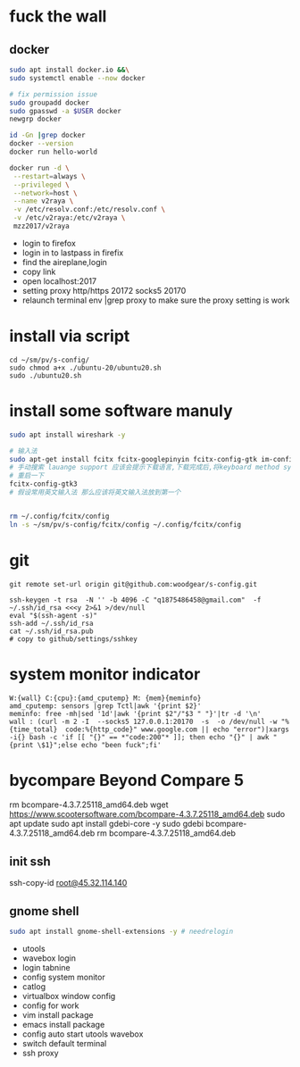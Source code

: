 # fuck the wall
## docker
```bash
sudo apt install docker.io &&\
sudo systemctl enable --now docker

# fix permission issue
sudo groupadd docker
sudo gpasswd -a $USER docker
newgrp docker

id -Gn |grep docker
docker --version
docker run hello-world 

docker run -d \
 --restart=always \
 --privileged \
 --network=host \
 --name v2raya \
 -v /etc/resolv.conf:/etc/resolv.conf \
 -v /etc/v2raya:/etc/v2raya \
 mzz2017/v2raya
```
* login to firefox
* login in to lastpass in firefix
* find the aireplane,login
* copy link
* open localhost:2017
* setting proxy http/https 20172 socks5 20170
* relaunch terminal env |grep proxy to make sure the proxy setting is work
# install via script
```
cd ~/sm/pv/s-config/
sudo chmod a+x ./ubuntu-20/ubuntu20.sh
sudo ./ubuntu20.sh
```

# install some software manuly

```bash
sudo apt install wireshark -y
```
```bash
# 输入法
sudo apt-get install fcitx fcitx-googlepinyin fcitx-config-gtk im-config -y
# 手动搜索 lauange support 应该会提示下载语言,下载完成后,将keyboard method system 设成 fcitx
# 重启一下
fcitx-config-gtk3
# 假设常用英文输入法 那么应该将英文输入法放到第一个


rm ~/.config/fcitx/config
ln -s ~/sm/pv/s-config/fcitx/config ~/.config/fcitx/config 
```

# git
```
git remote set-url origin git@github.com:woodgear/s-config.git

ssh-keygen -t rsa  -N '' -b 4096 -C "q1875486458@gmail.com"  -f ~/.ssh/id_rsa <<<y 2>&1 >/dev/null
eval "$(ssh-agent -s)"
ssh-add ~/.ssh/id_rsa
cat ~/.ssh/id_rsa.pub
# copy to github/settings/sshkey
```
# system monitor indicator
```
W:{wall} C:{cpu}:{amd_cputemp} M: {mem}{meminfo}
amd_cputemp: sensors |grep Tctl|awk '{print $2}'
meminfo: free -mh|sed '1d'|awk '{print $2"/"$3 " "}'|tr -d '\n'
wall : (curl -m 2 -I  --socks5 127.0.0.1:20170  -s  -o /dev/null -w "%{time_total}  code:%{http_code}" www.google.com || echo "error")|xargs -i{} bash -c 'if [[ "{}" == *"code:200"* ]]; then echo "{}" | awk "{print \$1}";else echo "been fuck";fi'

```
# bycompare Beyond Compare 5
rm bcompare-4.3.7.25118_amd64.deb
wget https://www.scootersoftware.com/bcompare-4.3.7.25118_amd64.deb
sudo apt update
sudo apt install gdebi-core -y 
sudo gdebi bcompare-4.3.7.25118_amd64.deb 
rm bcompare-4.3.7.25118_amd64.deb

## init ssh
ssh-copy-id root@45.32.114.140 
## gnome shell
```bash
sudo apt install gnome-shell-extensions -y # needrelogin 
```
* utools
* wavebox login
* login tabnine
* config system monitor
* catlog
* virtualbox window config
* config for work
* vim install package
* emacs install package
* config auto start utools wavebox
* switch default terminal
* ssh proxy
